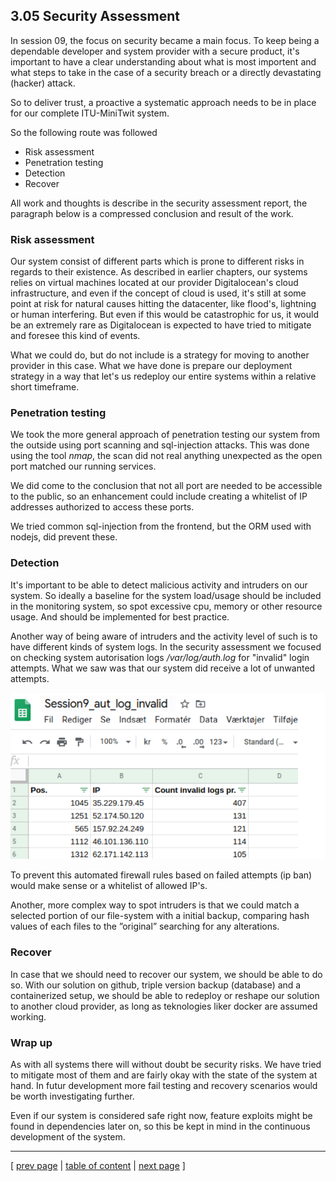 ## 3.05 Security Assessment

In session 09, the focus on security became a main focus. To keep being a dependable developer and system provider with a secure product, it's important to have a clear understanding about what is most importent and what steps to take in the case of a security breach or a directly devastating (hacker) attack.

So to deliver trust, a proactive a systematic approach needs to be in place for our complete ITU-MiniTwit system.

So the following route was followed
- Risk assessment
- Penetration testing
- Detection
- Recover

All work and thoughts is describe in the security assessment report, the paragraph below is a compressed conclusion and result of the work.

### Risk assessment
Our system consist of different parts which is prone to different risks in regards to their existence.
As described in earlier chapters, our systems relies on virtual machines located at our provider Digitalocean's cloud infrastructure, and even if the concept of cloud is used, it's still at some point at risk for natural causes hitting the datacenter, like flood's, lightning or human interfering. But even if this would be catastrophic for us, it would be an extremely rare as Digitalocean is expected to have tried to mitigate and foresee this kind of events.

What we could do, but do not include is a strategy for moving to another provider in this case. What we have done is prepare our deployment strategy in a way that let's us redeploy our entire systems within a relative short timeframe.

### Penetration testing
We took the more general approach of penetration testing our system from the outside using port scanning and sql-injection attacks. This was done using the tool *nmap*, the scan did not real anything unexpected as the open port matched our running services.

We did come to the conclusion that not all port are needed to be accessible to the public, so an enhancement could include creating a whitelist of IP addresses authorized to access these ports.

We tried common sql-injection from the frontend, but the ORM used with nodejs, did prevent these.

### Detection
It's important to be able to detect malicious activity and intruders on our system. So ideally a baseline for the system load/usage should be included in the monitoring system, so spot excessive cpu, memory or other resource usage. And should be implemented for best practice.

Another way of being aware of intruders and the activity level of such is to have different kinds of system logs. In the security assessment we focused on checking system autorisation logs */var/log/auth.log* for "invalid" login attempts. What we saw was that our system did receive a lot of unwanted attempts.

![Invalid login attempts count](../images/ch3_sec_auth_log.png)

To prevent this automated firewall rules based on failed attempts (ip ban) would make sense or a whitelist of allowed IP's.

Another, more complex way to spot intruders is that we could match a selected portion of our file-system with a initial backup, comparing hash values of each files to the ”original” searching for any alterations.

### Recover
In case that we should need to recover our system, we should be able to do so. With our solution on github, triple version backup (database) and a containerized setup, we should be able to redeploy or reshape our solution to another cloud provider, as long as teknologies liker docker are assumed working.

### Wrap up
As with all systems there will without doubt be security risks. We have tried to mitigate most of them and are fairly okay with the state of the system at hand. In futur development more fail testing and recovery scenarios would be worth investigating further.

Even if our system is considered safe right now, feature exploits might be found in dependencies later on, so this be kept in mind in the continuous development of the system.

---
[ [prev page](../chapters/304_monitoring_and_logging.md) | [table of content](../table_of_content.md) | [next page](../chapters/306_scaling_and_load_balancing.md) ]
